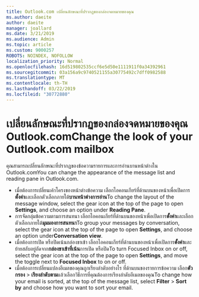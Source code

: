 ```yaml
---
title: Outlook.com เปลี่ยนลักษณะที่ปรากฏของกล่องจดหมายของคุณ
ms.author: daeite
author: daeite
manager: joallard
ms.date: 3/21/2019
ms.audience: Admin
ms.topic: article
ms.custom: 9000257
ROBOTS: NOINDEX, NOFOLLOW
localization_priority: Normal
ms.openlocfilehash: 16d519802535ccf6e5d50e1111911f0a34392961
ms.sourcegitcommit: 03a156a9c9740521155a30775492c7dff0982588
ms.translationtype: MT
ms.contentlocale: th-TH
ms.lasthandoff: 03/22/2019
ms.locfileid: "30772880"
---
```

# <a name="change-the-look-of-your-outlookcom-mailbox"></a><span data-ttu-id="7653a-102">เปลี่ยนลักษณะที่ปรากฏของกล่องจดหมายของคุณ Outlook.com</span><span class="sxs-lookup"><span data-stu-id="7653a-102">Change the look of your Outlook.com mailbox</span></span>

<span data-ttu-id="7653a-103">คุณสามารถเปลี่ยนลักษณะที่ปรากฏของข้อความรายการและการอ่านบานหน้าต่างใน Outlook.com</span><span class="sxs-lookup"><span data-stu-id="7653a-103">You can change the appearance of the message list and reading pane in Outlook.com.</span></span>

- <span data-ttu-id="7653a-104">เมื่อต้องการเปลี่ยนเค้าโครงของหน้าต่างข้อความ เลือกไอคอนเกียร์ที่ด้านบนของหน้าเพื่อเปิดการ**ตั้งค่า**และเลือกตัวเลือกภายใต้**บานหน้าต่างการอ่าน**</span><span class="sxs-lookup"><span data-stu-id="7653a-104">To change the layout of the message window, select the gear icon at the top of the page to open **Settings**, and choose an option under **Reading Pane**.</span></span>
- <span data-ttu-id="7653a-105">การจัดกลุ่มข้อความตามการสนทนา เลือกไอคอนเกียร์ที่ด้านบนของหน้าเพื่อเปิดการ**ตั้งค่า**และเลือกตัวเลือกภายใต้**มุมมองการสนทนา**</span><span class="sxs-lookup"><span data-stu-id="7653a-105">To group your messages by conversation, select the gear icon at the top of the page to open **Settings**, and choose an option under**Conversation view**.</span></span>
- <span data-ttu-id="7653a-106">เมื่อต้องการเปิด หรือปิดเน้นกล่องขาเข้า เลือกไอคอนเกียร์ที่ด้านบนของหน้าเพื่อเปิดการ**ตั้งค่า**และย้ายสลับอยู่ถัดจาก**กล่องขาเข้าที่เน้น**การเปิด หรือปิด</span><span class="sxs-lookup"><span data-stu-id="7653a-106">To turn Focused Inbox on or off, select the gear icon at the top of the page to open **Settings**, and move the toggle next to **Focused Inbox** to on or off.</span></span>
- <span data-ttu-id="7653a-107">เมื่อต้องการเปลี่ยนแปลงอีเมลของคุณถูกเรียงลำดับอย่างไร ที่ด้านบนของรายการข้อความ เลือก**ตัวกรอง** > **เรียงลำดับตาม**แล้วเลือกวิธีการที่คุณต้องการเรียงลำดับอีเมลของคุณ</span><span class="sxs-lookup"><span data-stu-id="7653a-107">To change how your email is sorted, at the top of the message list, select **Filter** > **Sort by** and choose how you want to sort your email.</span></span>